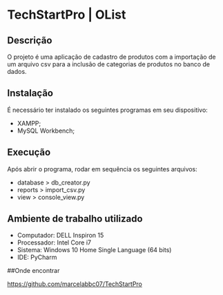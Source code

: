 # TechStartPro | OList

## Descrição

O projeto é uma aplicação de cadastro de produtos com a importação de um arquivo csv para a inclusão de categorias de produtos no banco de dados.

## Instalação

É necessário ter instalado os seguintes programas em seu dispositivo:
* XAMPP;
* MySQL Workbench;

## Execução

Após abrir o programa, rodar em sequência os seguintes arquivos:
* database > db_creator.py
* reports > import_csv.py
* view > console_view.py

## Ambiente de trabalho utilizado

* Computador: DELL Inspiron 15
* Processador: Intel Core i7
* Sistema: Windows 10 Home Single Language (64 bits)
* IDE: PyCharm 

##Onde encontrar

https://github.com/marcelabbc07/TechStartPro
